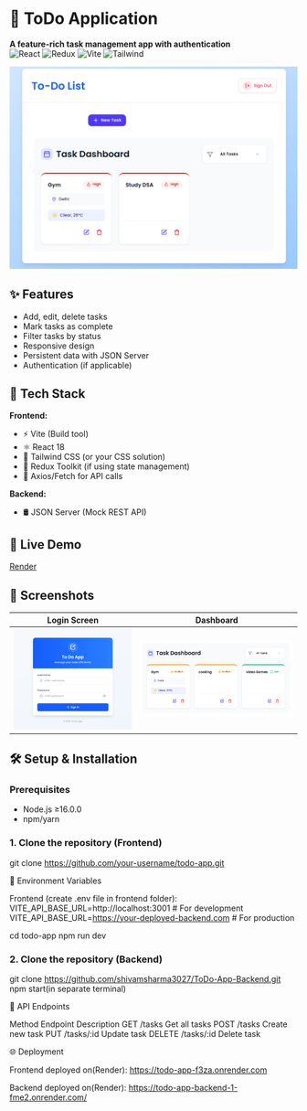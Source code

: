 # 📝 ToDo Application
**A feature-rich task management app with authentication**  
![React](https://img.shields.io/badge/React-18-blue) ![Redux](https://img.shields.io/badge/Redux_Toolkit-1.9-purple) ![Vite](https://img.shields.io/badge/Vite-4.0-orange) ![Tailwind](https://img.shields.io/badge/Tailwind_CSS-3.0-cyan)

![To Do-App Screenshot](public/To%20Do-App.png)

## ✨ Features

- Add, edit, delete tasks
- Mark tasks as complete
- Filter tasks by status
- Responsive design
- Persistent data with JSON Server
- Authentication (if applicable)

## 🚀 Tech Stack

**Frontend:**
- ⚡ Vite (Build tool)
- ⚛️ React 18
- 🎨 Tailwind CSS (or your CSS solution)
- 🔄 Redux Toolkit (if using state management)
- 📡 Axios/Fetch for API calls

**Backend:**
- 🛢️ JSON Server (Mock REST API)



## 🚀 Live Demo
[Render](https://todo-app-f3za.onrender.com/)

## 📸 Screenshots
| Login Screen | Dashboard |
|--------------|-----------|
| ![Login](public/LoginPage.png) | ![Dashboard](public/DashBoard.png) |


## 🛠️ Setup & Installation

### Prerequisites
- Node.js ≥16.0.0
- npm/yarn

### 1. Clone the repository (Frontend)

git clone https://github.com/your-username/todo-app.git

🔧 Environment Variables

Frontend (create .env file in frontend folder):
    VITE_API_BASE_URL=http://localhost:3001 # For development
    VITE_API_BASE_URL=https://your-deployed-backend.com # For production

cd todo-app
npm run dev


### 2. Clone the repository (Backend)
git clone https://github.com/shivamsharma3027/ToDo-App-Backend.git
npm start(in separate terminal)

📝 API Endpoints
 
Method	    Endpoint	        Description
GET	     /tasks	        Get all tasks
POST	     /tasks	        Create new task
PUT	     /tasks/:id	        Update task
DELETE	     /tasks/:id	        Delete task


🌐 Deployment

Frontend deployed on(Render): https://todo-app-f3za.onrender.com

Backend deployed on(Render): https://todo-app-backend-1-fme2.onrender.com/

